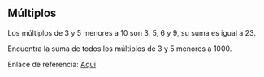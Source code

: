## Múltiplos

Los múltiplos de 3 y 5 menores a 10 son 3, 5, 6 y 9, su suma es igual a 23.

Encuentra la suma de todos los múltiplos de 3 y 5 menores a 1000.

Enlace de referencia: [Aquí](https://projecteuler.net/problem=1)